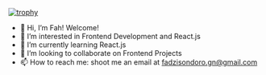 [![trophy](https://github-profile-trophy.vercel.app/?username=Fah22&theme=onedark&row=2&column=3)](https://github.com/ryo-ma/github-profile-trophy)




- 👋 Hi, I’m Fah! Welcome!
- 👀 I’m interested in Frontend Development and React.js
- 🌱 I’m currently learning React.js
- 💞️ I’m looking to collaborate on Frontend Projects
- 📫 How to reach me: shoot me an email at fadzisondoro.gn@gmail.com 

<!---
Fah22/Fah22 is a ✨ special ✨ repository because its `README.md` (this file) appears on your GitHub profile.
You can click the Preview link to take a look at your changes.
--->
